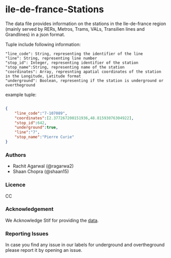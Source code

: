 # ile-de-france-Stations

The data file provides information on the stations in the Ile-de-france region (mainly served by RERs, Metros, Trams, VALs, Transilien lines and Grandlines) in a json format.

Tuple include following information:

```
"line_code": String, representing the identifier of the line
"line": String, representing line number
"stop_id": Integer, representing identifier of the station
"stop_name":String, representing name of the station
"coordinates": Array, represnting apatial coordinates of the station in the Longitude, Latitude format
"underground": Boolean, representing if the station is underground or overtheground
```

example tuple:
```json

{
	"line_code":"7-107089",
	"coordinates":[2.377267200151936,48.81593076304922],
	"stop_id":642,
	"underground":true,
	"line":"7",
	"stop_name":"Pierre Curie"
}

```

### Authors
- Rachit Agarwal (@ragarwa2)
- Shaan Chopra (@shaan15)

### Licence
CC

### Acknowledgement
We Acknowledge Stif for providing the [data](https://opendata.stif.info/explore/dataset/emplacement-des-gares-idf/information/).

### Reporting Issues
In case you find any issue in our labels for underground and overtheground please report it by opening an issue.
